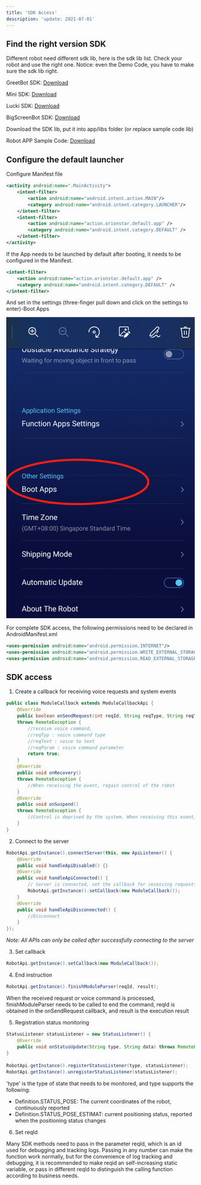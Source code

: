 ```yaml
---
title: 'SDK Access'
description: 'update: 2021-07-01'
---
```


## Find the right version SDK
Different robot need different sdk lib, here is the sdk lib list. Check your robot and use the right one. Notice: even the Demo Code, you have to make sure the sdk lib right.

GreetBot SDK: [Download](https://orion-base-test-1256573505.cos.ap-beijing.myqcloud.com/cn_docs_file/2021-12-20_16%3A40%3A58_robotservice.zip)

Mini SDK: [Download](https://orion-base-test-1256573505.cos.ap-beijing.myqcloud.com/cn_docs_file/2021-12-16_15%3A53%3A10_robotservice.zip)

Lucki SDK: [Download](https://orion-base-test-1256573505.cos.ap-beijing.myqcloud.com/cn_docs_file/2021-12-20_16%3A43%3A13_robotservice_lucki.zip)

BigScreenBot SDK: [Download](https://orion-base-test-1256573505.cos.ap-beijing.myqcloud.com/cn_docs_file/2021-12-20_16%3A40%3A58_robotservice.zip)

Download the SDK lib, put it into app/libs folder (or replace sample code lib)

Robot APP Sample Code: [Download](https://github.com/OrionStarGIT/RobotSample)


## Configure the default launcher
Configure Manifest file

```xml
<activity android:name=".MainActivity">
    <intent-filter>
        <action android:name="android.intent.action.MAIN"/>
        <category android:name="android.intent.category.LAUNCHER"/>
    </intent-filter>
    <intent-filter>
        <action android:name="action.orionstar.default.app" />
        <category android:name="android.intent.category.DEFAULT" />
    </intent-filter>
</activity>
```

If the App needs to be launched by default after booting, it needs to be configured in the Manifest.

```xml
<intent-filter>
    <action android:name="action.orionstar.default.app" />
    <category android:name="android.intent.category.DEFAULT" />
</intent-filter>
```
 
And set in the settings (three-finger pull down and click on the settings to enter)-Boot Apps

<img src="./assets/boot_app.png"/>
 
For complete SDK access, the following permissions need to be declared in AndroidManifest.xml

```xml
<uses-permission android:name="android.permission.INTERNET"/>
<uses-permission android:name="android.permission.WRITE_EXTERNAL_STORAGE"/>
<uses-permission android:name="android.permission.READ_EXTERNAL_STORAGE"/>
```



## SDK access
1. Create a callback for receiving voice requests and system events

``` java
public class ModuleCallback extends ModuleCallbackApi {
    @Override
    public boolean onSendRequest(int reqId, String reqType, String reqText, String reqParam)
    throws RemoteException {
        //receive voice command,
        //reqTyp : voice command type
        //reqText : voice to text
        //reqParam : voice command parameter
        return true;
    }
    @Override
    public void onRecovery()
    throws RemoteException {
        //When receiving the event, regain control of the robot
    }
    @Override
    public void onSuspend()
    throws RemoteException {
        //Control is deprived by the system. When receiving this event, all Api calls are invalid
    }
}
```

2. Connect to the server

``` java 
RobotApi.getInstance().connectServer(this, new ApiListener() {
    @Override
    public void handleApiDisabled() {}
    @Override
    public void handleApiConnected() {
        // Server is connected, set the callback for receiving requests, including voice commands, system events, etc.
        RobotApi.getInstance().setCallback(new ModuleCallback());
    }
    @Override
    public void handleApiDisconnected() {
        //Disconnect
    }
});
```
*Note: All APIs can only be called after successfully connecting to the server*

3. Set callback

``` java 
RobotApi.getInstance().setCallback(new ModuleCallback());
```

4. End instruction

``` java 
RobotApi.getInstance().finishModuleParser(reqId, result);
```

When the received request or voice command is processed, finishModuleParser needs to be called to end the command, reqId is obtained in the onSendRequest callback, and result is the execution result

5. Registration status monitoring

``` java 
StatusListener statusListener = new StatusListener() {
    @Override
    public void onStatusUpdate(String type, String data) throws RemoteException {};
}

RobotApi.getInstance().registerStatusListener(type, statusListener);
RobotApi.getInstance().unregisterStatusListener(statusListener);
```

'type' is the type of state that needs to be monitored, and type supports the following:

- Definition.STATUS_POSE: The current coordinates of the robot, continuously reported
- Definition.STATUS_POSE_ESTIMAT: current positioning status, reported when the positioning status changes

6. Set reqId

Many SDK methods need to pass in the parameter reqId, which is an id used for debugging and tracking logs. 
Passing in any number can make the function work normally, but for the convenience of log tracking and debugging, 
it is recommended to make reqid an self-increasing static variable, or pass in different reqId to distinguish the calling function according to business needs.
